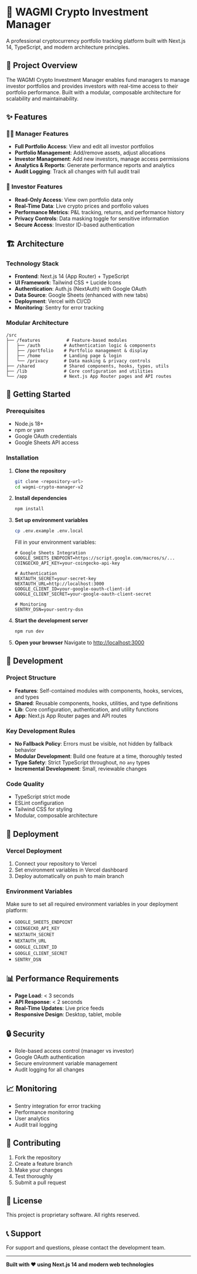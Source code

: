 # 🚀 WAGMI Crypto Investment Manager

A professional cryptocurrency portfolio tracking platform built with Next.js 14, TypeScript, and modern architecture principles.

## 🎯 Project Overview

The WAGMI Crypto Investment Manager enables fund managers to manage investor portfolios and provides investors with real-time access to their portfolio performance. Built with a modular, composable architecture for scalability and maintainability.

## ✨ Features

### 👨‍💼 Manager Features
- **Full Portfolio Access**: View and edit all investor portfolios
- **Portfolio Management**: Add/remove assets, adjust allocations
- **Investor Management**: Add new investors, manage access permissions
- **Analytics & Reports**: Generate performance reports and analytics
- **Audit Logging**: Track all changes with full audit trail

### 👤 Investor Features
- **Read-Only Access**: View own portfolio data only
- **Real-Time Data**: Live crypto prices and portfolio values
- **Performance Metrics**: P&L tracking, returns, and performance history
- **Privacy Controls**: Data masking toggle for sensitive information
- **Secure Access**: Investor ID-based authentication

## 🏗️ Architecture

### Technology Stack
- **Frontend**: Next.js 14 (App Router) + TypeScript
- **UI Framework**: Tailwind CSS + Lucide Icons
- **Authentication**: Auth.js (NextAuth) with Google OAuth
- **Data Source**: Google Sheets (enhanced with new tabs)
- **Deployment**: Vercel with CI/CD
- **Monitoring**: Sentry for error tracking

### Modular Architecture
```
/src
├── /features          # Feature-based modules
│   ├── /auth         # Authentication logic & components
│   ├── /portfolio    # Portfolio management & display
│   ├── /home         # Landing page & login
│   └── /privacy      # Data masking & privacy controls
├── /shared           # Shared components, hooks, types, utils
├── /lib              # Core configuration and utilities
└── /app              # Next.js App Router pages and API routes
```

## 🚀 Getting Started

### Prerequisites
- Node.js 18+ 
- npm or yarn
- Google OAuth credentials
- Google Sheets API access

### Installation

1. **Clone the repository**
   ```bash
   git clone <repository-url>
   cd wagmi-crypto-manager-v2
   ```

2. **Install dependencies**
   ```bash
   npm install
   ```

3. **Set up environment variables**
   ```bash
   cp .env.example .env.local
   ```
   
   Fill in your environment variables:
   ```env
   # Google Sheets Integration
   GOOGLE_SHEETS_ENDPOINT=https://script.google.com/macros/s/...
   COINGECKO_API_KEY=your-coingecko-api-key
   
   # Authentication
   NEXTAUTH_SECRET=your-secret-key
   NEXTAUTH_URL=http://localhost:3000
   GOOGLE_CLIENT_ID=your-google-oauth-client-id
   GOOGLE_CLIENT_SECRET=your-google-oauth-client-secret
   
   # Monitoring
   SENTRY_DSN=your-sentry-dsn
   ```

4. **Start the development server**
   ```bash
   npm run dev
   ```

5. **Open your browser**
   Navigate to [http://localhost:3000](http://localhost:3000)

## 🔧 Development

### Project Structure
- **Features**: Self-contained modules with components, hooks, services, and types
- **Shared**: Reusable components, hooks, utilities, and type definitions
- **Lib**: Core configuration, authentication, and utility functions
- **App**: Next.js App Router pages and API routes

### Key Development Rules
- **No Fallback Policy**: Errors must be visible, not hidden by fallback behavior
- **Modular Development**: Build one feature at a time, thoroughly tested
- **Type Safety**: Strict TypeScript throughout, no `any` types
- **Incremental Development**: Small, reviewable changes

### Code Quality
- TypeScript strict mode
- ESLint configuration
- Tailwind CSS for styling
- Modular, composable architecture

## 🚀 Deployment

### Vercel Deployment
1. Connect your repository to Vercel
2. Set environment variables in Vercel dashboard
3. Deploy automatically on push to main branch

### Environment Variables
Make sure to set all required environment variables in your deployment platform:
- `GOOGLE_SHEETS_ENDPOINT`
- `COINGECKO_API_KEY`
- `NEXTAUTH_SECRET`
- `NEXTAUTH_URL`
- `GOOGLE_CLIENT_ID`
- `GOOGLE_CLIENT_SECRET`
- `SENTRY_DSN`

## 📊 Performance Requirements
- **Page Load**: < 3 seconds
- **API Response**: < 2 seconds
- **Real-Time Updates**: Live price feeds
- **Responsive Design**: Desktop, tablet, mobile

## 🔒 Security
- Role-based access control (manager vs investor)
- Google OAuth authentication
- Secure environment variable management
- Audit logging for all changes

## 📈 Monitoring
- Sentry integration for error tracking
- Performance monitoring
- User analytics
- Audit trail logging

## 🤝 Contributing
1. Fork the repository
2. Create a feature branch
3. Make your changes
4. Test thoroughly
5. Submit a pull request

## 📄 License
This project is proprietary software. All rights reserved.

## 📞 Support
For support and questions, please contact the development team.

---

**Built with ❤️ using Next.js 14 and modern web technologies**